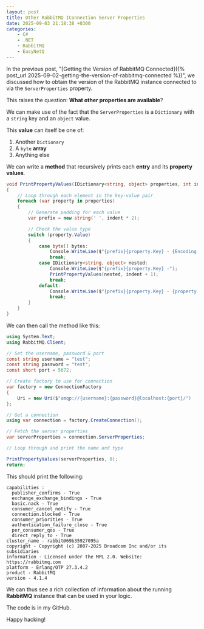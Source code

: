 ```yaml
---
layout: post
title: Other RabbitMQ IConnection Server Properties
date: 2025-09-03 21:18:38 +0300
categories:
    - C#
    - .NET
    - RabbitMQ
    - EasyNetQ
---
```


In the previous post, "[Getting the Version of RabbitMQ Connected]({% post_url 2025-09-02-getting-the-version-of-rabbitmq-connected %})", we discussed how to obtain the version of the RabbitMQ instance connected to via the `ServerProperties` property.

This raises the question: **What other properties are available**?

We can make use of the fact that the `ServerProperties` is a `Dictionary` with a `string` key and an `object` value.

This **value** can itself be one of:

1. Another `Dictionary`
2. A `byte` **array**
3. Anything else

We can write a **method** that recursively prints each **entry** and its **property values**.

```c#
void PrintPropertyValues(IDictionary<string, object> properties, int indent)
{
    // Loop through each element in the key-value pair
    foreach (var property in properties)
    {
        // Generate padding for each value
        var prefix = new string(' ', indent * 2);

        // Check the value type
        switch (property.Value)
        {
            case byte[] bytes:
                Console.WriteLine($"{prefix}{property.Key} - {Encoding.UTF8.GetString(bytes)}");
                break;
            case IDictionary<string, object> nested:
                Console.WriteLine($"{prefix}{property.Key} -");
                PrintPropertyValues(nested, indent + 1);
                break;
            default:
                Console.WriteLine($"{prefix}{property.Key} - {property.Value.ToString()}");
                break;
        }
    }
}
```

We can then call the method like this:

```c#
using System.Text;
using RabbitMQ.Client;

// Set the username, password & port
const string username = "test";
const string password = "test";
const short port = 5672;

// Create factory to use for connection
var factory = new ConnectionFactory
{
    Uri = new Uri($"amqp://{username}:{password}@localhost:{port}/")
};

// Get a connection
using var connection = factory.CreateConnection();

// Fetch the server properties
var serverProperties = connection.ServerProperties;

// Loop through and print the name and type

PrintPropertyValues(serverProperties, 0);
return;
```

This should print the following:

```plaintext
capabilities :
  publisher_confirms - True
  exchange_exchange_bindings - True
  basic.nack - True
  consumer_cancel_notify - True
  connection.blocked - True
  consumer_priorities - True
  authentication_failure_close - True
  per_consumer_qos - True
  direct_reply_to - True
cluster_name - rabbit@69b35927095a
copyright - Copyright (c) 2007-2025 Broadcom Inc and/or its subsidiaries
information - Licensed under the MPL 2.0. Website: https://rabbitmq.com
platform - Erlang/OTP 27.3.4.2
product - RabbitMQ
version - 4.1.4

```

We can thus see a rich collection of information about the running **RabbitMQ** instance that can be used in your logic.

The code is in my GitHub.

Happy hacking!
